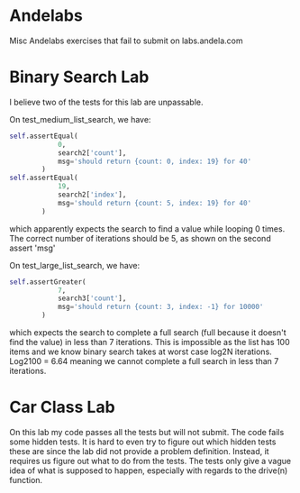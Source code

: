 # Andelabs
Misc Andelabs exercises that fail to submit on labs.andela.com

# Binary Search Lab
I believe two of the tests for this lab are unpassable. 

On test_medium_list_search, we have:

```python
self.assertEqual(
            0,
            search2['count'],
            msg='should return {count: 0, index: 19} for 40'
        )
self.assertEqual(
            19,
            search2['index'],
            msg='should return {count: 5, index: 19} for 40'
        )
```

which apparently expects the search to find a value while looping 0 times. The correct number of iterations should be 5, as shown on the second assert 'msg'

On test_large_list_search, we have:

```python
self.assertGreater(
            7,
            search3['count'],
            msg='should return {count: 3, index: -1} for 10000'
        )
```

which expects the search to complete a full search (full because it doesn't find the value) in less than 7 iterations. This is impossible as the list has 100 items and we know binary search takes at worst case log2N iterations. Log2100 = 6.64 meaning we cannot complete a full search in less than 7 iterations.

# Car Class Lab
On this lab my code passes all the tests but will not submit. The code fails some hidden tests. It is hard to even try to figure out which hidden tests these are since the lab did not provide a problem definition. Instead, it requires us figure out what to do from the tests. The tests only give a vague idea of what is supposed to happen, especially with regards to the drive(n) function.
